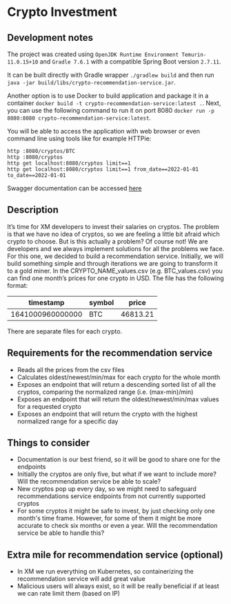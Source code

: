 # Crypto Investment

## Development notes
The project was created using `OpenJDK Runtime Environment Temurin-11.0.15+10` and `Gradle 7.6.1` 
with a compatible Spring Boot version `2.7.11`.

It can be built directly with Gradle wrapper `./gradlew build` and then run `java -jar build/libs/crypto-recommendation-service.jar`.

Another option is to use Docker to build application and package it in a container `docker build -t crypto-recommendation-service:latest .`.
Next, you can use the following command to run it on port 8080 `docker run -p 8080:8080 crypto-recommendation-service:latest`. 

You will be able to access the application with web browser or even command line using tools like for example HTTPie: 
```
http :8080/cryptos/BTC
http :8080/cryptos
http get localhost:8080/cryptos limit==1
http get localhost:8080/cryptos limit==1 from_date==2022-01-01 to_date==2022-01-01
```

Swagger documentation can be accessed [here](http://localhost:8080/swagger-ui.html#/recommendation-controller)

## Description
It’s time for XM developers to invest their salaries on cryptos. The problem is that we have no idea of cryptos, so we are feeling a little bit afraid which crypto to choose. But is this actually a problem? Of course not! We are developers and we always implement solutions for all the problems we face.
For this one, we decided to build a recommendation service. Initially, we will build something simple and through iterations we are going to transform it to a gold miner.
In the CRYPTO_NAME_values.csv (e.g. BTC_values.csv) you can find one month’s prices for one crypto in USD. The file has the following format:

| timestamp        | symbol | price    |
|------------------|--------|----------|
| 1641000960000000 | BTC    | 46813.21 |

There are separate files for each crypto.

## Requirements for the recommendation service
- Reads all the prices from the csv files
- Calculates oldest/newest/min/max for each crypto for the whole month
- Exposes an endpoint that will return a descending sorted list of all the cryptos,
comparing the normalized range (i.e. (max-min)/min)
- Exposes an endpoint that will return the oldest/newest/min/max values for a requested
crypto
- Exposes an endpoint that will return the crypto with the highest normalized range for a
specific day

## Things to consider
- Documentation is our best friend, so it will be good to share one for the endpoints
- Initially the cryptos are only five, but what if we want to include more? Will the
recommendation service be able to scale?
- New cryptos pop up every day, so we might need to safeguard recommendations service
endpoints from not currently supported cryptos
- For some cryptos it might be safe to invest, by just checking only one month's time
frame. However, for some of them it might be more accurate to check six months or even a year. Will the recommendation service be able to handle this?

## Extra mile for recommendation service (optional)
- In XM we run everything on Kubernetes, so containerizing the recommendation service will add great value
- Malicious users will always exist, so it will be really beneficial if at least we can rate limit them (based on IP)
